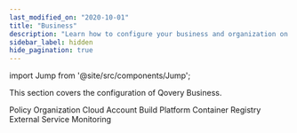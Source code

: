 ```yaml
---
last_modified_on: "2020-10-01"
title: "Business"
description: "Learn how to configure your business and organization on Qovery"
sidebar_label: hidden
hide_pagination: true
---
```


import Jump from '@site/src/components/Jump';

This section covers the configuration of Qovery Business.

<Jump to="/docs/using-qovery/configuration/business/policy">Policy</Jump>
<Jump to="/docs/using-qovery/configuration/business/organization">Organization</Jump>
<Jump to="/docs/using-qovery/configuration/business/cloud-account">Cloud Account</Jump>
<Jump to="/docs/using-qovery/configuration/business/build-platform">Build Platform</Jump>
<Jump to="/docs/using-qovery/configuration/business/container-registry">Container Registry</Jump>
<Jump to="/docs/using-qovery/configuration/business/external-service">External Service</Jump>
<Jump to="/docs/using-qovery/configuration/business/monitoring">Monitoring</Jump>



